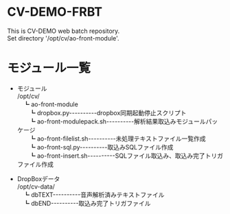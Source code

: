 # CV-DEMO-FRBT
This is CV-DEMO web batch repository.  
Set directory '/opt/cv/ao-front-module'.  

# モジュール一覧
- モジュール  
/opt/cv/  
　┗ ao-front-module  
　　┗ dropbox.py----------dropbox同期起動停止スクリプト  
　　┗ ao-front-modulepack.sh----------解析結果取込みモジュールパッケージ  
　　┗ ao-front-filelist.sh----------未処理テキストファイル一覧作成  
　　┗ ao-front-sql.py----------取込みSQLファイル作成  
　　┗ ao-front-insert.sh----------SQLファイル取込み、取込み完了トリガファイル作成  

- DropBoxデータ  
/opt/cv-data/  
　┗ dbTEXT----------音声解析済みテキストファイル  
　┗ dbEND----------取込み完了トリガファイル  
